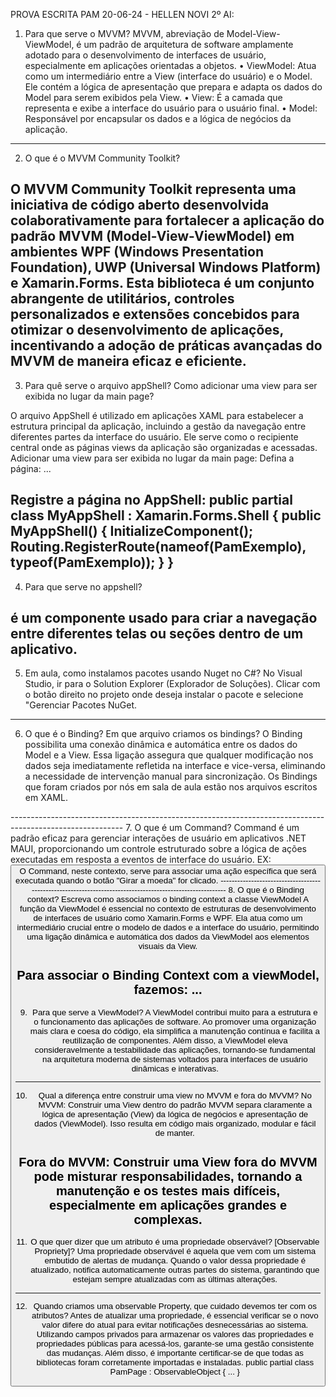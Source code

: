 PROVA ESCRITA PAM 20-06-24 - HELLEN NOVI 2º AI:

1. Para que serve o MVVM?
MVVM, abreviação de Model-View-ViewModel, é um padrão de arquitetura de software amplamente adotado para o desenvolvimento de interfaces de usuário, especialmente em aplicações orientadas a objetos.
•	ViewModel: Atua como um intermediário entre a View (interface do usuário) e o Model. Ele contém a lógica de apresentação que prepara e adapta os dados do Model para serem exibidos pela View.
•	View: É a camada que representa e exibe a interface do usuário para o usuário final. 
•	Model: Responsável por encapsular os dados e a lógica de negócios da aplicação.

----------------------------------------------------------------------------------------------------------
2. O que é o MVVM Community Toolkit?

O MVVM Community Toolkit representa uma iniciativa de código aberto desenvolvida colaborativamente para fortalecer a aplicação do padrão MVVM (Model-View-ViewModel) em ambientes WPF (Windows Presentation Foundation), UWP (Universal Windows Platform) e Xamarin.Forms. Esta biblioteca é um conjunto abrangente de utilitários, controles personalizados e extensões concebidos para otimizar o desenvolvimento de aplicações, incentivando a adoção de práticas avançadas do MVVM de maneira eficaz e eficiente.
----------------------------------------------------------------------------------------------------------
3. Para quê serve o arquivo appShell? Como adicionar uma view para ser exibida no lugar da main page?

O arquivo AppShell é utilizado em aplicações XAML para estabelecer a estrutura principal da aplicação, incluindo a gestão da navegação entre diferentes partes da interface do usuário. Ele serve como o recipiente central onde as páginas views da aplicação são organizadas e acessadas.
Adicionar uma view para ser exibida no lugar da main page:
Defina a página:
<ContentPage xmlns="http://xamarin.com/schemas/2014/forms"
             xmlns:x="http://schemas.microsoft.com/winfx/2009/xaml"
             x:Class="AplicativoEx.Views.PamExemplo ">
    <!-- Conteúdo da página -->
...
</ContentPage>

Registre a página no AppShell:
public partial class MyAppShell : Xamarin.Forms.Shell
{
    public MyAppShell()
    {
        InitializeComponent();
        Routing.RegisterRoute(nameof(PamExemplo), typeof(PamExemplo));
    }
}
----------------------------------------------------------------------------------------------------------
4. Para que serve <TabBar> no appshell?

<TabBar> é um componente usado para criar a navegação entre diferentes telas ou seções dentro de um aplicativo.
----------------------------------------------------------------------------------------------------------
5. Em aula, como instalamos pacotes usando Nuget no C#?
No Visual Studio, ir para o Solution Explorer (Explorador de Soluções). Clicar com o botão direito no projeto onde deseja instalar o pacote e selecione "Gerenciar Pacotes NuGet.

----------------------------------------------------------------------------------------------------------

6. O que é o Binding? Em que arquivo criamos os bindings?
O Binding possibilita uma conexão dinâmica e automática entre os dados do Model e a View. Essa ligação assegura que qualquer modificação nos dados seja imediatamente refletida na interface e vice-versa, eliminando a necessidade de intervenção manual para sincronização.
Os Bindings que foram criados por nós em sala de aula estão nos arquivos escritos em XAML.
<Label Text="{Binding Resultado}" />
----------------------------------------------------------------------------------------------------------
7. O que é um Command?
Command é um padrão eficaz para gerenciar interações de usuário em aplicativos .NET MAUI, proporcionando um controle estruturado sobre a lógica de ações executadas em resposta a eventos de interface do usuário.
EX:
<Button 
Text="Girar a moeda" 
Command="{Binding JogarCommand}" />
O Command, neste contexto, serve para associar uma ação específica que será executada quando o botão "Girar a moeda" for clicado.
----------------------------------------------------------------------------------------------------------
8. O que é o Binding context? Escreva como associamos o binding context a classe ViewModel
A função da ViewModel é essencial no contexto de estruturas de desenvolvimento de interfaces de usuário como Xamarin.Forms e WPF. Ela atua como um intermediário crucial entre o modelo de dados e a interface do usuário, permitindo uma ligação dinâmica e automática dos dados da ViewModel aos elementos visuais da View.

Para associar o Binding Context com a viewModel, fazemos:
<ContentPage x:Class="PamApp.PamPagina"
             xmlns="http://xamarin.com/schemas/2014/forms"
             xmlns:x="http://schemas.microsoft.com/winfx/2009/xaml"
             xmlns:viewModel="clr-namespace:MinhaApp.ViewModels"
             BindingContext="{Binding Source={x:Static viewModel:MinhaViewModel.Instance}}">
    <!-- Conteúdo da página -->
	...
</ContentPage>
----------------------------------------------------------------------------------------------------------
9. Para que serve a ViewModel?
A ViewModel contribui muito para a estrutura e o funcionamento das aplicações de software. Ao promover uma organização mais clara e coesa do código, ela simplifica a manutenção contínua e facilita a reutilização de componentes. Além disso, a ViewModel eleva consideravelmente a testabilidade das aplicações, tornando-se fundamental na arquitetura moderna de sistemas voltados para interfaces de usuário dinâmicas e interativas.
----------------------------------------------------------------------------------------------------------
10. Qual a diferença entre construir uma view no MVVM e fora do MVVM?
No MVVM:
Construir uma View dentro do padrão MVVM separa claramente a lógica de apresentação (View) da lógica de negócios e apresentação de dados (ViewModel). Isso resulta em código mais organizado, modular e fácil de manter.

Fora do MVVM:
Construir uma View fora do MVVM pode misturar responsabilidades, tornando a manutenção e os testes mais difíceis, especialmente em aplicações grandes e complexas.
----------------------------------------------------------------------------------------------------------
11. O que quer dizer que um atributo é uma propriedade observável? [Observable Propriety]?
Uma propriedade observável é aquela que vem com um sistema embutido de alertas de mudança. Quando o valor dessa propriedade é atualizado, notifica automaticamente outras partes do sistema, garantindo que estejam sempre atualizadas com as últimas alterações. 
----------------------------------------------------------------------------------------------------------
12. Quando criamos uma observable Property, que cuidado devemos ter com os atributos?
Antes de atualizar uma propriedade, é essencial verificar se o novo valor difere do atual para evitar notificações desnecessárias ao sistema. Utilizando campos privados para armazenar os valores das propriedades e propriedades públicas para acessá-los, garante-se uma gestão consistente das mudanças. Além disso, é importante certificar-se de que todas as bibliotecas foram corretamente importadas e instaladas.
public partial class PamPage : ObservableObject
{ ... }
